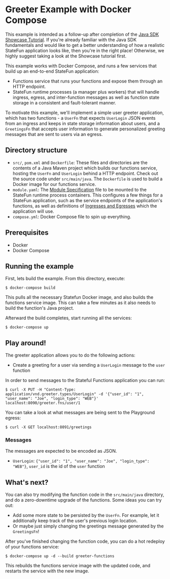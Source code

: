# Greeter Example with Docker Compose

This example is intended as a follow-up after completion of the [Java SDK Showcase Tutorial](../showcase). If you're
already familiar with the Java SDK fundamentals and would like to get a better understanding of how a realistic StateFun
application looks like, then you're in the right place! Otherwise, we highly suggest taking a look at the Showcase
tutorial first.

This example works with Docker Compose, and runs a few services that build up an end-to-end StateFun application:
- Functions service that runs your functions and expose them through an HTTP endpoint.
- StateFun runtime processes (a manager plus workers) that will handle ingress, egress, and inter-function messages as
  well as function state storage in a consistent and fault-tolerant manner.

To motivate this example, we'll implement a simple user greeter application, which has two functions - a `UserFn` that
expects `UserLogin` JSON events from an ingress and keeps in state storage information about users, and a `GreetingsFn`
that accepts user information to generate personalized greeting messages that are sent to users via an egress.

## Directory structure

- `src/`, `pom.xml` and `Dockerfile`: These files and directories are the contents of a Java Maven project which builds
  our functions service, hosting the `UserFn` and `UserLogin` behind a HTTP endpoint. Check out the source code under
  `src/main/java`. The `Dockerfile` is used to build a Docker image for our functions service.
- `module.yaml`: The [Module Specification](https://ci.apache.org/projects/flink/flink-statefun-docs-release-3.2/docs/deployment/module/) file to be mounted to the StateFun runtime process containers. This
  configures a few things for a StateFun application, such as the service endpoints of the application's functions, as
  well as definitions of [Ingresses and Egresses](https://ci.apache.org/projects/flink/flink-statefun-docs-release-3.2/docs/io-module/overview/) which the application will use.
- `compose.yml`: Docker Compose file to spin up everything.

## Prerequisites

- Docker
- Docker Compose

## Running the example

First, lets build the example. From this directory, execute:

```
$ docker-compose build
```

This pulls all the necessary Statefun Docker image, and also builds the functions service image. This can
take a few minutes as it also needs to build the function's Java project.

Afterward the build completes, start running all the services:

```
$ docker-compose up
```

## Play around!

The greeter application allows you to do the following actions:

* Create a greeting for a user via sending a `UserLogin` message to the `user` function

In order to send messages to the Stateful Functions application you can run:

```
$ curl -X PUT -H "Content-Type: application/vnd.greeter.types/UserLogin" -d '{"user_id": "1", "user_name": "Joe", "login_type": "WEB"}' localhost:8090/greeter.fns/user/1
```

You can take a look at what messages are being sent to the Playground egress:

```
$ curl -X GET localhost:8091/greetings
```

### Messages

The messages are expected to be encoded as JSON.

* `UserLogin`: `{"user_id": "1", "user_name": "Joe", "login_type": "WEB"}`, `user_id` is the id of the `user` function

## What's next?

You can also try modifying the function code in the `src/main/java` directory, and do a zero-downtime upgrade of the
functions. Some ideas you can try out:
- Add some more state to be persisted by the `UserFn`. For example, let it additionally keep track of the user's previous login location.
- Or maybe just simply changing the greetings message generated by the `GreetingsFn`!

After you've finished changing the function code, you can do a hot redeploy of your functions service:

```
$ docker-compose up -d --build greeter-functions
```

This rebuilds the functions service image with the updated code, and restarts the service with the new image.
